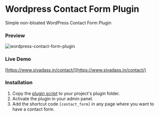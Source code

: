 # Wordpress Contact Form Plugin

Simple non-bloated WordPress Contact Form Plugin

### Preview

![wordpress-contact-form-plugin](https://res.cloudinary.com/sivadass/image/upload/v1523713333/screen-shots/wordpress-contact-form-plugin.png)

### Live Demo

[https://www.sivadass.in/contact/](https://www.sivadass.in/contact/)

### Installation

1.  Copy the [plugin script](https://github.com/sivadass/wordpress-contact-form-plugin/blob/master/contact-form.php) to your project's plugin folder.
2.  Activate the plugin in your admin panel.
3.  Add the shortcut code `[contact_form]` in any page where you want to have a contact form.
